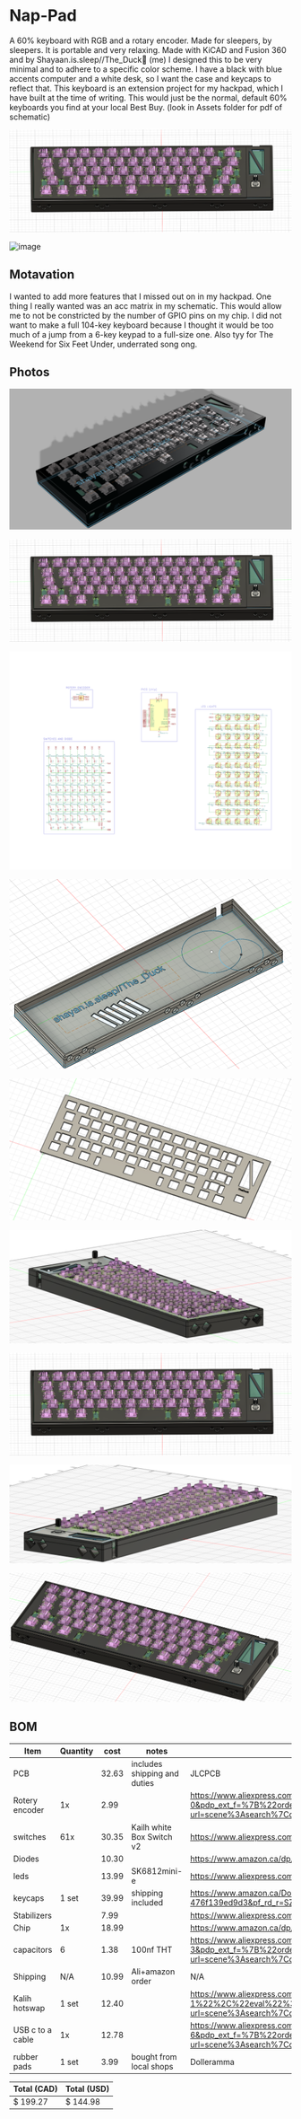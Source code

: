 # Nap-Pad

A 60% keyboard with RGB and a rotary encoder. Made for sleepers, by sleepers. It is portable and very relaxing. Made with KiCAD and Fusion 360 and by Shayaan.is.sleep//The_Duck🦆 (me) I designed this to be very minimal and to adhere to a specific color scheme. I have a black with blue accents computer and a white desk, so I want the case and keycaps to reflect that. This keyboard is an extension project for my hackpad, which I have built at the time of writing. This would just be the normal, default 60% keyboards you find at your local Best Buy. (look in Assets folder for pdf of schematic)

![alt text](Assets/image.png)

<img width="1037" height="361" alt="image" src="https://github.com/user-attachments/assets/0a65aeb9-8659-45eb-a989-bd908214c4ba" />

## Motavation
I wanted to add more features that I missed out on in my hackpad. One thing I really wanted was an acc matrix in my schematic. This would allow me to not be constricted by the number of GPIO pins on my chip. I did not want to make a full 104-key keyboard because I thought it would be too much of a jump from a 6-key keypad to a full-size one. Also tyy for The Weekend for Six Feet Under, underrated song ong.

## Photos
![alt text](Assets/render1.png)

![alt text](Assets/image.png)

![alt text](Assets/schem2.png)

![alt text](Assets/image-2.png)

![alt text](Assets/top1.png)

![alt text](Assets/new1.png)

![alt text](Assets/new2.png)

![alt text](Assets/new3.png)

![alt text](Assets/new4.png)
## BOM

| Item  | Quantity | cost | notes | link |
| ------------- | ------------- | ------------- | ------------- | ------------- |
| PCB  |  |  32.63 | includes shipping and duties  |  JLCPCB |
| Rotery encoder  | 1x | 2.99  |   |  https://www.aliexpress.com/item/1005005983134515.html?spm=a2g0o.productlist.main.1.24db5f38Y1lF15&algo_pvid=af9aa107-7215-428e-b720-f4a0342078d5&algo_exp_id=af9aa107-7215-428e-b720-f4a0342078d5-0&pdp_ext_f=%7B%22order%22%3A%222212%22%2C%22eval%22%3A%221%22%7D&pdp_npi=6%40dis%21CAD%212.59%212.59%21%21%211.84%211.84%21%402103209b17545067419911153e19c9%2112000035172713580%21sea%21CA%216437165644%21X%211%210%21&curPageLogUid=k4jL3GPoTav5&utparam-url=scene%3Asearch%7Cquery_from%3A |
|  switches | 61x | 30.35  | Kailh white Box Switch v2  |  https://www.aliexpress.com/item/1005008723788969.html?spm=a2g0o.productlist.0.0.7fb15661ATNCvm&mp=1&pdp_npi=5%40dis%21CAD%21CAD%2036.39%21CAD%2030.35%21%21CAD%2030.35%21%21%21%402103201917545041377485752e4ead%2112000046402747119%21ct%21CA%216437165644%21%211%210 |
| Diodes  |  | 10.30  |  | https://www.amazon.ca/dp/B0CP9LXW6J |
|  leds |  | 13.99  |  SK6812mini-e |  https://www.aliexpress.com/i/4000476037223.html |
| keycaps  | 1 set |  39.99 | shipping included  |  https://www.amazon.ca/Doubleshot-Keyboard-Switches-Mechanical-Keyboards/dp/B0BNWWVXQ2/?_encoding=UTF8&pd_rd_w=9ngKH&content-id=amzn1.sym.1eddeb24-49ac-4f63-adba-476f139ed9d3%3Aamzn1.symc.a68f4ca3-28dc-4388-a2cf-24672c480d8f&pf_rd_p=1eddeb24-49ac-4f63-adba-476f139ed9d3&pf_rd_r=SZ89S6H40RGR9BQMAZ2N&pd_rd_wg=dmQc3&pd_rd_r=39e621e9-7adb-43c3-bd0f-eada45d6220c&ref_=pd_hp_d_atf_ci_mcx_mr_ca_hp_atf_d&th=1 |
|  Stabilizers |  | 7.99  |   |  https://www.aliexpress.com/item/1005009141481219.html |
|  Chip | 1x | 18.99 |   | https://www.amazon.ca/dp/B0CDLDTV19 |
| capacitors | 6 | 1.38 | 100nf THT | https://www.aliexpress.com/item/1005002290441861.html?spm=a2g0o.productlist.main.4.42caA1wVA1wVh4&aem_p4p_detail=202508032051198858958194839320007140543&algo_pvid=49f9f44b-662c-49ed-9877-fc4a33ca1e9c&algo_exp_id=49f9f44b-662c-49ed-9877-fc4a33ca1e9c-3&pdp_ext_f=%7B%22order%22%3A%22656%22%2C%22eval%22%3A%221%22%7D&pdp_npi=4%40dis%21CAD%211.38%211.38%21%21%210.98%210.98%21%402101ec1a17542794798883804e054c%2112000020462004307%21sea%21CA%216437165644%21X&curPageLogUid=kATS2oS2DdSY&utparam-url=scene%3Asearch%7Cquery_from%3A&search_p4p_id=202508032051198858958194839320007140543_1#nav-specification |
| Shipping | N/A | 10.99 | Ali+amazon order |N/A |
| Kalih hotswap | 1 set | 12.40 |  | https://www.aliexpress.com/item/1005002653433091.html?spm=a2g0o.productlist.main.5.46b155f9DP4pJx&algo_pvid=ba556ca0-b9d5-448c-9c78-f40e4db617a3&algo_exp_id=ba556ca0-b9d5-448c-9c78-f40e4db617a3-4&pdp_ext_f=%7B%22order%22%3A%22-1%22%2C%22eval%22%3A%221%22%7D&pdp_npi=6%40dis%21CAD%2116.35%218.99%21%21%2183.42%2145.87%21%402101d9ef17545057580813612e0d0c%2112000021573005278%21sea%21CA%216437165644%21X%211%210%21&curPageLogUid=3lRsJQuxtd84&utparam-url=scene%3Asearch%7Cquery_from%3A#nav-specification |
| USB c to a cable | 1x | 12.78 |  | https://www.aliexpress.com/item/1005007994819567.html?spm=a2g0o.productlist.main.7.4ff33fcb1nHz8P&algo_pvid=74f753d9-f52d-49d0-891c-71802c7aca80&algo_exp_id=74f753d9-f52d-49d0-891c-71802c7aca80-6&pdp_ext_f=%7B%22order%22%3A%2267%22%2C%22eval%22%3A%221%22%7D&pdp_npi=6%40dis%21CAD%2112.48%2112.48%21%21%2163.67%2163.67%21%402101ec1f17544508490103968e3ff6%2112000043194746134%21sea%21CA%216437165644%21X%211%210%21&curPageLogUid=OkDO6QcIinjE&utparam-url=scene%3Asearch%7Cquery_from%3A |
| rubber pads | 1 set | 3.99 | bought from local shops | Dolleramma |

| Total (CAD)  | Total (USD) |
| ------------- | ------------- |
| $ 199.27 | $ 144.98 |